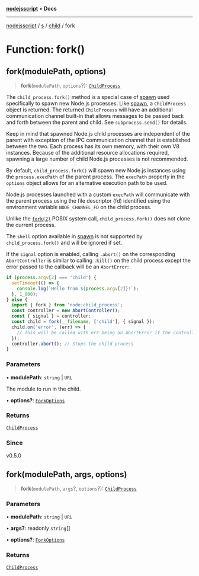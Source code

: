 [**nodejsscript**](../../../../../README.md) • **Docs**

***

[nodejsscript](../../../../../README.md) / [s](../../../README.md) / [child](../README.md) / fork

# Function: fork()

## fork(modulePath, options)

> **fork**(`modulePath`, `options`?): [`ChildProcess`](../classes/ChildProcess.md)

The `child_process.fork()` method is a special case of [spawn](spawn.md) used specifically to spawn new Node.js processes.
Like [spawn](spawn.md), a `ChildProcess` object is returned. The
returned `ChildProcess` will have an additional communication channel
built-in that allows messages to be passed back and forth between the parent and
child. See `subprocess.send()` for details.

Keep in mind that spawned Node.js child processes are
independent of the parent with exception of the IPC communication channel
that is established between the two. Each process has its own memory, with
their own V8 instances. Because of the additional resource allocations
required, spawning a large number of child Node.js processes is not
recommended.

By default, `child_process.fork()` will spawn new Node.js instances using the `process.execPath` of the parent process. The `execPath` property in the `options` object allows for an alternative
execution path to be used.

Node.js processes launched with a custom `execPath` will communicate with the
parent process using the file descriptor (fd) identified using the
environment variable `NODE_CHANNEL_FD` on the child process.

Unlike the [`fork(2)`](http://man7.org/linux/man-pages/man2/fork.2.html) POSIX system call, `child_process.fork()` does not clone the
current process.

The `shell` option available in [spawn](spawn.md) is not supported by `child_process.fork()` and will be ignored if set.

If the `signal` option is enabled, calling `.abort()` on the corresponding `AbortController` is similar to calling `.kill()` on the child process except
the error passed to the callback will be an `AbortError`:

```js
if (process.argv[2] === 'child') {
  setTimeout(() => {
    console.log(`Hello from ${process.argv[2]}!`);
  }, 1_000);
} else {
  import { fork } from 'node:child_process';
  const controller = new AbortController();
  const { signal } = controller;
  const child = fork(__filename, ['child'], { signal });
  child.on('error', (err) => {
    // This will be called with err being an AbortError if the controller aborts
  });
  controller.abort(); // Stops the child process
}
```

### Parameters

• **modulePath**: `string` \| `URL`

The module to run in the child.

• **options?**: [`ForkOptions`](../interfaces/ForkOptions.md)

### Returns

[`ChildProcess`](../classes/ChildProcess.md)

### Since

v0.5.0

## fork(modulePath, args, options)

> **fork**(`modulePath`, `args`?, `options`?): [`ChildProcess`](../classes/ChildProcess.md)

### Parameters

• **modulePath**: `string` \| `URL`

• **args?**: readonly `string`[]

• **options?**: [`ForkOptions`](../interfaces/ForkOptions.md)

### Returns

[`ChildProcess`](../classes/ChildProcess.md)
